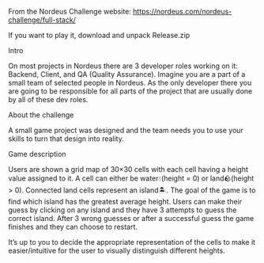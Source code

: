 From the Nordeus Challenge website: https://nordeus.com/nordeus-challenge/full-stack/

If you want to play it, download and unpack Release.zip

Intro

On most projects in Nordeus there are 3 developer roles working on it: Backend, Client, and QA (Quality Assurance). Imagine you are a part of a small team of selected people in Nordeus. As the only developer there you are going to be responsible for all parts of the project that are usually done by all of these dev roles.

About the challenge

A small game project was designed and the team needs you to use your skills to turn that design into reality.

Game description

Users are shown a grid map of 30×30 cells with each cell having a height value assigned to it. A cell can either be water💧(height = 0) or land🪨(height > 0). Connected land cells represent an island🏝️. The goal of the game is to find which island has the greatest average height. Users can make their guess by clicking on any island and they have 3 attempts to guess the correct island. After 3 wrong guesses or after a successful guess the game finishes and they can choose to restart.

It’s up to you to decide the appropriate representation of the cells to make it easier/intuitive for the user to visually distinguish different heights.

